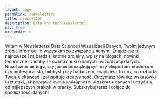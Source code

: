 ```yaml
---
layout: page
permalink: /newsletter/
title: newsletter
description: Data and tech newsletter.
nav: true
nav_order: 5
---
```


Witam w Newsletterze Data Science i Wizualizacji Danych, Twoim jedynym źródle informacji o wszystkim co związane z danymi. Znajdziesz tu najnowsze i najbardziej istotne projekty, wpisy na blogach, nowinki techniczne i zasoby ze świata nauki o danych i wizualizacji danych. Niezależnie od tego, czy jesteś początkującym czy ekspertem, studentem czy profesjonalistą, hobbystą czy badaczem, znajdziesz tu coś, co rozbudzi Twoją ciekawość i zainspiruje kreatywność. Otrzymasz również wskazówki i sztuczki, jak poprawić swoje umiejętności w zakresie danych i uczyć się od najlepszych praktyk w branży. Subskrybuj teraz i dołącz do społeczności danych!


<div id="custom-substack-embed"></div>


<script>
  window.CustomSubstackWidget = {
    substackUrl: "szymonkowalewski.substack.com",
    placeholder: "example@gmail.com",
    buttonText: "Subscribe",
    theme: "purple"
  };
</script>
<script src="https://substackapi.com/widget.js" async></script>